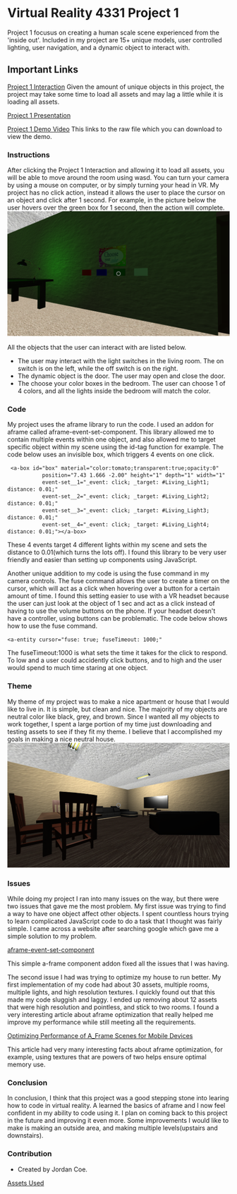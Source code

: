 # Virtual Reality 4331 Project 1

Project 1 focusus on creating a human scale scene experienced from the 'inside out'. Included in my project are 15+ unique models, user controlled lighting, user navigation, and a dynamic object to interact with. 

## Important Links 

<a href="https://jujocoe.github.io/">Project 1 Interaction</a>
Given the amount of unique objects in this project, the project may take some time to load all assets and may lag a little while it is loading all assets. 

<a href="http://slides.com/jordancoe/deck/fullscreen">Project 1 Presentation</a>

<a href="http://slides.com/jordancoe/deck/fullscreen">Project 1 Demo Video</a>
This links to the raw file which you can download to view the demo.

### Instructions
After clicking the Project 1 Interaction and allowing it to load all assets, you will be able to move around the room using wasd. You can turn your camera by using a mouse on computer, or by simply turning your head in VR. My project has no click action, instead it allows the user to place the cursor on an object and click after 1 second. For example, in the picture below the user hovers over the green box for 1 second, then the action will complete. 
![ScreenShot](/demo_images/GreenLights.png)

All the objects that the user can interact with are listed below. 

- The user may interact with the light switches in the living room. The on switch is on the left, while the off switch is on the right.
- The dynamic object is the door. The user may open and close the door.
- The choose your color boxes in the bedroom. The user can choose 1 of 4 colors, and all the lights inside the bedroom will match the color. 


### Code    
My project uses the aframe library to run the code. I used an addon for aframe called aframe-event-set-component. This library allowed me to contain multiple events within one object, and also allowed me to target specific object within my scene using the id-tag function for example. The code below uses an invisible box, which triggers 4 events on one click. 

```
 <a-box id="box" material="color:tomato;transparent:true;opacity:0"
           position="7.43 1.666 -2.00" height="1" depth="1" width="1"
           event-set__1="_event: click; _target: #Living_Light1; distance: 0.01;"
           event-set__2="_event: click; _target: #Living_Light2; distance: 0.01;"
           event-set__3="_event: click; _target: #Living_Light3; distance: 0.01;"
           event-set__4="_event: click; _target: #Living_Light4; distance: 0.01;"></a-box>
```
These 4 events target 4 different lights within my scene and sets the distance to 0.01(which turns the lots off). I found this library to be very user friendly and easier than setting up components using JavaScript. 

Another unique addition to my code is using the fuse command in my camera controls. The fuse command allows the user to create a timer on the cursor, which will act as a click when hovering over a button for a certain amount of time. I found this setting easier to use with a VR headset because the user can just look at the object of 1 sec and act as a click instead of having to use the volume buttons on the phone. If your headset doesn't have a controller, using buttons can be problematic. The code below shows how to use the fuse command. 
```
<a-entity cursor="fuse: true; fuseTimeout: 1000;"
```
The fuseTimeout:1000 is what sets the time it takes for the click to respond. To low and a user could accidently click buttons, and to high and the user would spend to much time staring at one object. 

### Theme 
My theme of my project was to make a nice apartment or house that I would like to live in. It is simple, but clean and nice. The majority of my objects are neutral color like black, grey, and brown. Since I wanted all my objects to work together, I spent a large portion of my time just downloading and testing assets to see if they fit my theme. I believe that I accomplished my goals in making a nice neutral house.
![ScreenShot](/demo_images/LivingRoom1.png)

### Issues
While doing my project I ran into many issues on the way, but there were two issues that gave me the most problem. My first issue was trying to find a way to have one object affect other objects. I spent countless hours trying to learn complicated JavaScript code to do a task that I thought was fairly simple. I came across a website after searching google which gave me a simple solution to my problem. 

<a href="https://www.npmjs.com/package/aframe-event-set-component">aframe-event-set-component</a>

This simple a-frame component addon fixed all the issues that I was having.

The second issue I had was trying to optimize my house to run better. My first implementation of my code had about 30 assets, multiple rooms, multiple lights, and high resolution textures. I quickly found out that this made my code sluggish and laggy. I ended up removing about 12 assets that were high resolution and pointless, and stick to two rooms. I found a very interesting article about aframe optimization that really helped me improve my performance while still meeting all the requirements.

<a href=https://hacks.mozilla.org/2017/07/optimizing-performance-of-a-frame-scenes-for-mobile-devices/>Optimizing Performance of A_Frame Scenes for Mobile Devices</a>

This article had very many interesting facts about aframe optimization, for example, using textures that are powers of two helps ensure optimal memory use. 

### Conclusion
In conclusion, I think that this project was a good stepping stone into learing how to code in virtual reality. A learned the basics of aframe and I now feel confident in my ability to code using it. I plan on coming back to this project in the future and improving it even more. Some improvements I would like to make is making an outside area, and making multiple levels(upstairs and downstairs). 

### Contribution
- Created by Jordan Coe.

<a href="https://github.com/JuJoCoe/JuJoCoe.github.io/blob/master/assets/Assetsworkcited.txt">Assets Used</a>
